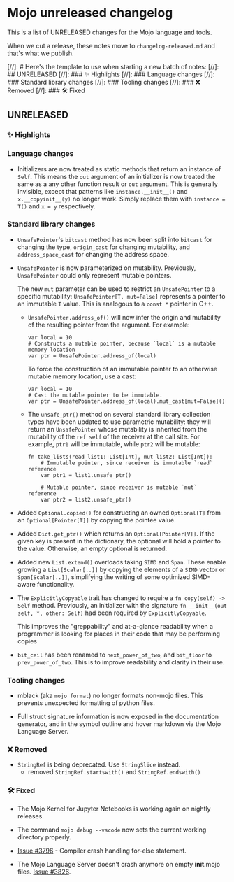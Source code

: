 # Mojo unreleased changelog

This is a list of UNRELEASED changes for the Mojo language and tools.

When we cut a release, these notes move to `changelog-released.md` and that's
what we publish.

[//]: # Here's the template to use when starting a new batch of notes:
[//]: ## UNRELEASED
[//]: ### ✨ Highlights
[//]: ### Language changes
[//]: ### Standard library changes
[//]: ### Tooling changes
[//]: ### ❌ Removed
[//]: ### 🛠️ Fixed

## UNRELEASED

### ✨ Highlights

### Language changes

- Initializers are now treated as static methods that return an instance of
  `Self`.  This means the `out` argument of an initializer is now treated the
  same as a any other function result or `out` argument. This is generally
  invisible, except that patterns like `instance.__init__()` and
  `x.__copyinit__(y)` no longer work.  Simply replace them with `instance = T()`
  and `x = y` respectively.

### Standard library changes

- `UnsafePointer`'s `bitcast` method has now been split into `bitcast`
  for changing the type, `origin_cast` for changing mutability,
  and `address_space_cast` for changing the address space.

- `UnsafePointer` is now parameterized on mutability. Previously,
  `UnsafePointer` could only represent mutable pointers.

  The new `mut` parameter can be used to restrict an `UnsafePointer` to a
  specific mutability: `UnsafePointer[T, mut=False]` represents a pointer to
  an immutable `T` value. This is analogous to a `const *` pointer in C++.

  - `UnsafePointer.address_of()` will now infer the origin and mutability
    of the resulting pointer from the argument. For example:

    ```mojo
    var local = 10
    # Constructs a mutable pointer, because `local` is a mutable memory location
    var ptr = UnsafePointer.address_of(local)
    ```

    To force the construction of an immutable pointer to an otherwise mutable
    memory location, use a cast:

    ```mojo
    var local = 10
    # Cast the mutable pointer to be immutable.
    var ptr = UnsafePointer.address_of(local).mut_cast[mut=False]()
    ```

  - The `unsafe_ptr()` method on several standard library collection types have
    been updated to use parametric mutability: they will return an `UnsafePointer`
    whose mutability is inherited from the mutability of the `ref self` of the
    receiver at the call site. For example, `ptr1` will be immutable, while
    `ptr2` will be mutable:

    ```mojo
    fn take_lists(read list1: List[Int], mut list2: List[Int]):
        # Immutable pointer, since receiver is immutable `read` reference
        var ptr1 = list1.unsafe_ptr()

        # Mutable pointer, since receiver is mutable `mut` reference
        var ptr2 = list2.unsafe_ptr()
    ```

- Added `Optional.copied()` for constructing an owned `Optional[T]` from an
  `Optional[Pointer[T]]` by copying the pointee value.

- Added `Dict.get_ptr()` which returns an `Optional[Pointer[V]]`. If the given
  key is present in the dictionary, the optional will hold a pointer to the
  value. Otherwise, an empty optional is returned.

- Added new `List.extend()` overloads taking `SIMD` and `Span`. These enable
  growing a `List[Scalar[..]]` by copying the elements of a `SIMD` vector or
  `Span[Scalar[..]]`, simplifying the writing of some optimized SIMD-aware
  functionality.

- The `ExplicitlyCopyable` trait has changed to require a
  `fn copy(self) -> Self` method. Previously, an initializer with the signature
  `fn __init__(out self, *, other: Self)` had been required by
  `ExplicitlyCopyable`.

  This improves the "greppability" and at-a-glance readability when a programmer
  is looking for places in their code that may be performing copies

- `bit_ceil` has been renamed to `next_power_of_two`, and `bit_floor` to
  `prev_power_of_two`. This is to improve readability and clarity in their use.

### Tooling changes

- mblack (aka `mojo format`) no longer formats non-mojo files. This prevents
  unexpected formatting of python files.

- Full struct signature information is now exposed in the documentation
  generator, and in the symbol outline and hover markdown via the Mojo Language
  Server.

### ❌ Removed

- `StringRef` is being deprecated. Use `StringSlice` instead.
  - removed `StringRef.startswith()` and `StringRef.endswith()`

### 🛠️ Fixed

- The Mojo Kernel for Jupyter Notebooks is working again on nightly releases.

- The command `mojo debug --vscode` now sets the current working directory
  properly.

- [Issue #3796](https://github.com/modularml/mojo/issues/3796) - Compiler crash
  handling for-else statement.

- The Mojo Language Server doesn't crash anymore on empty **init**.mojo files.
  [Issue #3826](https://github.com/modularml/mojo/issues/3826).
